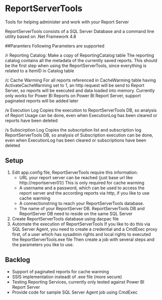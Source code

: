 # ReportServerTools
Tools for helping administer and work with your Report Server

ReportServerTools consists of a SQL Server Database and a command line utility based on .Net Framework 4.8

##Paramters
Following Parameters are supported

/r Reporting Catalog: Make a copy of ReportingCatalog table
The reporting catalog contains all the metadata of the currently saved reports. This should be the first step when using the ReportServerTools, since everything is related to a ItemID in Catalog table

/c Cache Warming
For all reports referenced in CacheWarming table having ActivateCacheWarming set to 1, an http request will be send to Report Server, so reports will be executed and data loaded into memory. 
Currently only works for Power BI Reports on Power BI Report Server, support paginated reports will be added later

/e Execution Log
Copies the execution to ReportServerTools DB, so analysis of Report Usage can be done, even when ExecutionLog has been cleared or reports have been deleted

/s Subscirption Log
Copies the subscription list and subscription log  ReportServerTools DB, so analysis of Subscription execution can be done, even when ExecutionLog has been cleared or subscriptions have been deleted

## Setup
1. Edit app.config file, ReportServerTools require this information:
   - URL your report server can be reached (just base url like http://reportserver01/)
     This is only required for cache warming
   - A username and a password, which can be used to access the report server and the according reports via http, if you like to use cache warming
   - A connectionstring to reach your ReportServerTools database. 
   - The name of your ReportServer DB. ReportServerTools DB and ReportServer DB need to reside on the same SQL Server 
2. Create ReportServerTools database using dacpac file
3. Automate the execution of ReportServerTools
   If you like to do this via SQL Server Agent, you need to create a credential and a CmdExec proxy first, of a user which has sysadmin rights and local rights to executed the ReportServerTools.exe file
   Then create a job with several steps and the parameters you like to use.   

## Backlog
- Support of paginated reports for cache warming
- SSIS implementation insteadt of .exe file (more secure)
- Testing Reporting Services, currently only tested against Power BI Report Server
- Provide code for sample SQL Server Agent job using CmdExec
